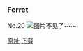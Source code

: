 ### Ferret
No.20
![图片不见了~~~](https://imgs.xkcd.com/comics/ferret.jpg)

[原址](https://xkcd.com//20) [下载](https://imgs.xkcd.com/comics/ferret.jpg)

